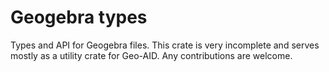 # Geogebra types

Types and API for Geogebra files. This crate is very incomplete and serves mostly as a utility crate for Geo-AID.
Any contributions are welcome.
